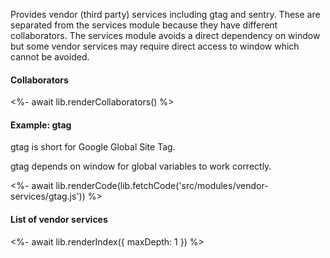 Provides vendor (third party) services including gtag and sentry. These are separated from the services module because they have different collaborators. The services module avoids a direct dependency on window but some vendor services may require direct access to window which cannot be avoided.

#### Collaborators

<%- await lib.renderCollaborators() %>

#### Example: gtag

gtag is short for Google Global Site Tag.

gtag depends on window for global variables to work correctly.

<%- await lib.renderCode(lib.fetchCode('src/modules/vendor-services/gtag.js')) %>

#### List of vendor services

<%- await lib.renderIndex({ maxDepth: 1 }) %>
